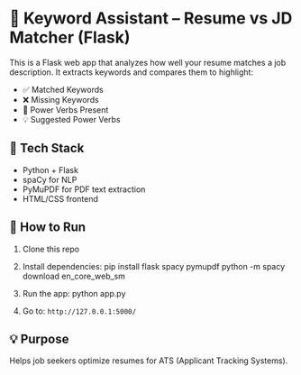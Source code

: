 # 📄 Keyword Assistant – Resume vs JD Matcher (Flask)

This is a Flask web app that analyzes how well your resume matches a job description. It extracts keywords and compares them to highlight:

- ✅ Matched Keywords
- ❌ Missing Keywords
- 📢 Power Verbs Present
- 💡 Suggested Power Verbs

## 🔧 Tech Stack

- Python + Flask
- spaCy for NLP
- PyMuPDF for PDF text extraction
- HTML/CSS frontend

## 🚀 How to Run

1. Clone this repo  
2. Install dependencies: 
    pip install flask spacy pymupdf
    python -m spacy download en_core_web_sm
3. Run the app:
    python app.py

4. Go to: `http://127.0.0.1:5000/`

## 💡 Purpose

Helps job seekers optimize resumes for ATS (Applicant Tracking Systems).





